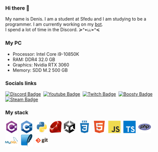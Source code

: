 ### Hi there 👋

My name is Denis. I am a student at Sfedu and I am studying to be a programmer. I am currently working on my [bot](https://discord.com/application-directory/1250449856644911176).</br>
I spend a lot of time in the Discord. ≽^•⩊•^≼</br>

### My PC
- Processor: Intel Core i9-10850K
- RAM: DDR4 32.0 GB
- Graphics: Nvidia RTX 3060
- Memory: SDD M.2 500 GB

### Socials links
<div id="badges">
  <a href="https://discord.gg/ghostytown"><img src="https://img.shields.io/discord/1047782946704195614?style=for-the-badge&label=discord&labelColor=5865f2&color=555555&logo=discord&logoColor=white" alt="Discord Badge"/></a>&nbsp;
  <a href="https://www.youtube.com/channel/UCr9ICWQ7Bznf55Je9HGJktw"><img src="https://img.shields.io/badge/YouTube-e42218?style=for-the-badge&logo=youtube&logoColor=white" alt="Youtube Badge"/></a>&nbsp;
  <a href="https://www.twitch.tv/denis_0014"><img src="https://img.shields.io/badge/Twitch-9146FF?style=for-the-badge&logo=twitch&logoColor=white" alt="Twitch Badge"/></a>&nbsp;
  <a href="https://boosty.to/denis0014"><img src="https://img.shields.io/badge/Boosty-d45124?style=for-the-badge&logo=boosty&logoColor=white" alt="Boosty Badge"/></a>&nbsp;
  <a href="https://steamcommunity.com/id/denis0014"><img src="https://img.shields.io/badge/Steam-black?style=for-the-badge&logo=steam&logoColor=white" alt="Steam Badge"/></a>&nbsp;
</div>


### My stack
<div>
  <img src="https://github.com/devicons/devicon/blob/master/icons/csharp/csharp-original.svg" title="C#" alt="C#" width="40" height="40"/>&nbsp;
  <img src="https://github.com/devicons/devicon/blob/master/icons/cplusplus/cplusplus-original.svg" title="C++" alt="C++" width="40" height="40"/>&nbsp;
  <img src="https://github.com/devicons/devicon/blob/master/icons/python/python-original.svg" title="Python" alt="Python" width="40" height="40"/>
  <img src="https://github.com/devicons/devicon/blob/master/icons/ruby/ruby-original.svg" title="Ruby" alt="Ruby" width="40" height="40"/>
  <img src="https://github.com/devicons/devicon/blob/master/icons/unity/unity-original.svg" title="Unity" alt="Unity" width="40" height="40"/>&nbsp;
  <img src="https://github.com/devicons/devicon/blob/master/icons/css3/css3-plain-wordmark.svg"  title="CSS3" alt="CSS" width="40" height="40"/>&nbsp;
  <img src="https://github.com/devicons/devicon/blob/master/icons/html5/html5-original.svg" title="HTML5" alt="HTML" width="40" height="40"/>&nbsp;
  <img src="https://github.com/devicons/devicon/blob/master/icons/javascript/javascript-original.svg" title="JavaScript" alt="JavaScript" width="40" height="40"/>&nbsp;
  <img src="https://github.com/devicons/devicon/blob/master/icons/typescript/typescript-original.svg" title="NodeJS" alt="NodeJS" width="40" height="40"/>&nbsp;
  <img src="https://github.com/devicons/devicon/blob/master/icons/php/php-original.svg" title="PHP" alt="PHP" width="40" height="40"/>&nbsp;
  <img src="https://github.com/devicons/devicon/blob/master/icons/mysql/mysql-original-wordmark.svg" title="MySQL"  alt="MySQL" width="40" height="40"/>&nbsp;
  <img src="https://github.com/devicons/devicon/blob/master/icons/sqlite/sqlite-original.svg" title="SQLite"  alt="SQLite" width="40" height="40"/>&nbsp;
  <img src="https://github.com/devicons/devicon/blob/master/icons/git/git-original-wordmark.svg" title="Git" alt="Git" width="40" height="40"/>
</div></br>

